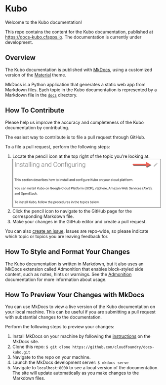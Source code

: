 # Kubo

Welcome to the Kubo documentation!

This repo contains the content for the Kubo documentation, published at https://docs-kubo.cfapps.io. The documentation is currently under development.

## Overview

The Kubo documentation is published with [MkDocs](http://www.mkdocs.org/), using a customized version of the [Material](https://github.com/squidfunk/mkdocs-material) theme.

MkDocs is a Python application that generates a static web app from Markdown files. Each topic in the Kubo documentation is represented by a Markdown file in the [`docs`](https://github.com/cloudfoundry/docs-kubo/tree/master/docs) directory.

## How To Contribute

Please help us improve the accuracy and completeness of the Kubo documentation by contributing.

The easiest way to contribute is to file a pull request through GitHub.

To a file a pull request, perform the following steps:

1. Locate the pencil icon at the top right of the topic you're looking at.
	![](readme.png)
1. Click the pencil icon to navigate to the GitHub page for the corresponding Markdown file.
1. Make your changes in the GitHub editor and create a pull request.

You can also [create an issue](https://github.com/cloudfoundry/docs-kubo/issues/new). Issues are repo-wide, so please indicate which topic or topics you are leaving feedback for.

## How To Style and Format Your Changes

The Kubo documentation is written in Markdown, but it also uses an MkDocs extension called Admonition that enables block-styled side content, such as notes, hints or warnings. See the [Admonition](https://squidfunk.github.io/mkdocs-material/extensions/admonition/) documentation for more information about usage.

## How To Preview Your Changes with MkDocs

You can use MkDocs to view a live version of the Kubo documentation on your local machine. This can be useful if you are submitting a pull request with substantial changes to the documentation.

Perform the following steps to preview your changes:

1. Install MkDocs on your machine by following the [instructions](http://www.mkdocs.org/#installation) on the MkDocs site.
1. Clone this repo:
	`$ git clone https://github.com/cloudfoundry/docs-kubo.git`
1. Navigate to the repo on your machine.
1. Launch the MkDocs development server:
	`$ mkdocs serve`
1. Navigate to `localhost:8000` to see a local version of the documentation. The site will update automatically as you make changes to the Markdown files.
